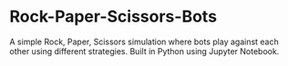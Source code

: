 # Rock-Paper-Scissors-Bots
A simple Rock, Paper, Scissors simulation where bots play against each other using different strategies. Built in Python using Jupyter Notebook.
